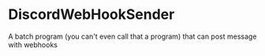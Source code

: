 # DiscordWebHookSender
A batch program (you can't even call that a program) that can post message with webhooks
